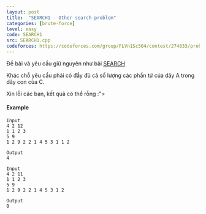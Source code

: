 ```yaml
---
layout: post
title:  "SEARCH1 - Other search problem"
categories: [brute-force]
level: easy
code: SEARCH1
src: SEARCH1.cpp
codeforces: https://codeforces.com/group/FLVn1Sc504/contest/274833/problem/G
---
```



Đề bài và yêu cầu giữ nguyên như bài [SEARCH](http://vn.spoj.com/problems/SEARCH)

Khác chỗ yêu cầu phải có đầy đủ cả số lượng các phần tử của dãy A trong dãy con của C.

Xin lỗi các bạn, kết quả có thể rỗng :">

#### Example

```
Input
4 2 12
1 1 2 3
5 9
1 2 9 2 2 1 4 5 3 1 1 2

Output
4

Input
4 2 11
1 1 2 3
5 9
1 2 9 2 2 1 4 5 3 1 2

Output
0
```

<!--more-->

